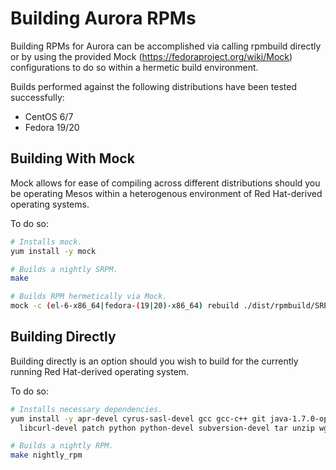 Building Aurora RPMs
====================

Building RPMs for Aurora can be accomplished via calling rpmbuild directly or by using the
provided Mock (https://fedoraproject.org/wiki/Mock) configurations to do so within a
hermetic build environment.

Builds performed against the following distributions have been tested successfully:

*  CentOS 6/7
*  Fedora 19/20

Building With Mock
------------------

Mock allows for ease of compiling across different distributions should you be operating
Mesos within a heterogenous environment of Red Hat-derived operating systems.

To do so:

```bash
# Installs mock.
yum install -y mock

# Builds a nightly SRPM.
make

# Builds RPM hermetically via Mock.
mock -c (el-6-x86_64|fedora-(19|20)-x86_64) rebuild ./dist/rpmbuild/SRPMS/*.src.rpm
```

Building Directly
-----------------

Building directly is an option should you wish to build for the currently running
Red Hat-derived operating system.

To do so:

```bash
# Installs necessary dependencies.
yum install -y apr-devel cyrus-sasl-devel gcc gcc-c++ git java-1.7.0-openjdk-devel \
  libcurl-devel patch python python-devel subversion-devel tar unzip wget zlib-devel

# Builds a nightly RPM.
make nightly_rpm
```
